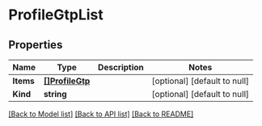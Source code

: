 # ProfileGtpList

## Properties
Name | Type | Description | Notes
------------ | ------------- | ------------- | -------------
**Items** | [**[]ProfileGtp**](profile_gtp.md) |  | [optional] [default to null]
**Kind** | **string** |  | [optional] [default to null]

[[Back to Model list]](../README.md#documentation-for-models) [[Back to API list]](../README.md#documentation-for-api-endpoints) [[Back to README]](../README.md)



